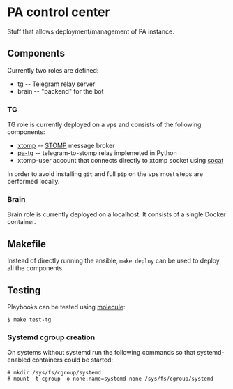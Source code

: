 # PA control center

Stuff that allows deployment/management of PA instance.

## Components

Currently two roles are defined:

- tg -- Telegram relay server
- brain -- "backend" for the bot

### TG

TG role is currently deployed on a vps and consists of the following
components:

- [xtomp] -- [STOMP] message broker
- [pa-tg] -- telegram-to-stomp relay implemeted in Python
- xtomp-user account that connects directly to xtomp socket using [socat]

In order to avoid installing `git` and full `pip` on the vps most
steps are performed locally.

### Brain

Brain role is currently deployed on a localhost. It consists of a
single Docker container.

## Makefile

Instead of directly running the ansible, `make deploy` can be used
to deploy all the components

## Testing

Playbooks can be tested using [molecule]:

    $ make test-tg

### Systemd cgroup creation

On systems without systemd run the following commands so that
systemd-enabled containers could be started:

    # mkdir /sys/fs/cgroup/systemd
    # mount -t cgroup -o none,name=systemd none /sys/fs/cgroup/systemd

[xtomp]: http://xtomp.tp23.org/
[STOMP]: https://stomp.github.io/
[pa-tg]: https://gitlab.com/personal-assistant-bot/infrastructure/pa-tg
[socat]: https://linux.die.net/man/1/socat
[molecule]: https://molecule.readthedocs.io/en/latest/
